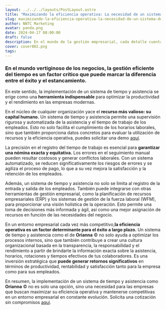 ```yaml
---
layout: ../../../layouts/PostLayout.astro
title: "Maximizando la eficiencia operativa: La necesidad de un sistema de tiempo y asistencia en las empresas"
slug: maximizando-la-eficiencia-operativa-la-necesidad-de-un-sistema-de-tiempo-y-asistencia-en-las-empresas
author: NNTC Marketing
avatar: panda.png
date: 2024-04-17 08:00:00
draft: false
description: En el mundo de la gestión empresarial, cada detalle cuenta. Uno de los aspectos fundamentales para mantener el orden y la transparencia en las relaciones laborales es la prenómina
cover: cover002.png
tags: 
---
```

### En el mundo vertiginoso de los negocios, la gestión eficiente del tiempo es un factor crítico que puede marcar la diferencia entre el éxito y el estancamiento. 

En este sentido, la implementación de un sistema de tiempo y asistencia se erige como una **herramienta indispensable** para optimizar la productividad y el rendimiento en las empresas modernas.

En el núcleo de cualquier organización yace el **recurso más valioso: su capital humano.** Un sistema de tiempo y asistencia permite una supervisión rigurosa y automatizada de la asistencia y el tiempo de trabajo de los empleados. Esto no solo facilita el cumplimiento de los horarios laborales, sino que también proporciona datos concretos para evaluar la utilización de recursos y la eficiencia operativa, puedes solicitar una demo [aquí](/contacto).

La precisión en el registro del tiempo de trabajo es esencial para **garantizar una nómina exacta y equitativa.** Los errores en el seguimiento manual pueden resultar costosos y generar conflictos laborales. Con un sistema automatizado, se reducen significativamente los riesgos de errores y se agiliza el proceso de pago, lo que a su vez mejora la satisfacción y la retención de los empleados.

Además, un sistema de tiempo y asistencia no solo se limita al registro de la entrada y salida de los empleados. También puede integrarse con otras herramientas de gestión empresarial, como la planificación de recursos empresariales (ERP) y los sistemas de gestión de la fuerza laboral (WFM), para proporcionar una visión holística de la operación. Esto permite una toma de decisiones más informada y ágil, así como una mejor asignación de recursos en función de las necesidades del negocio.

En un entorno empresarial cada vez más competitivo,**la eficiencia operativa es un factor determinante para el éxito a largo plazo.** Un sistema de tiempo y asistencia como el de **Orianna** &copy; no solo ayuda a optimizar los procesos internos, sino que también contribuye a crear una cultura organizacional basada en la transparencia, la responsabilidad y el rendimiento a partir de brindarte la información exacta sobre la asistencia, horarios, rotaciones y tiempos efectivos de tus colaboradores. Es una inversión estratégica que **puede generar retornos significativos** en términos de productividad, rentabilidad y satisfacción tanto para la empresa como para sus empleados.

En resumen, la implementación de un sistema de tiempo y asistencia como **Orianna** &copy; no es solo una opción, sino una necesidad para las empresas que buscan maximizar su eficiencia operativa y mantenerse competitivas en un entorno empresarial en constante evolución.
Solicita una cotización sin compromisos [aquí](/contacto).
